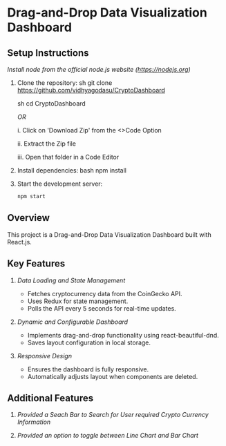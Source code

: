 # Drag-and-Drop Data Visualization Dashboard

## Setup Instructions
*Install node from the official node.js website (https://nodejs.org)*
1. Clone the repository:
   sh
    git clone https://github.com/vidhyagodasu/CryptoDashboard
    
   sh
   cd CryptoDashboard
   
   
   *OR*
   
   i. Click on 'Download Zip' from the <>Code Option

   ii. Extract the Zip file 

   iii. Open that folder in a Code Editor
    
3. Install dependencies:
    bash
    npm install
    

4. Start the development server:
    ```bash
    npm start

## Overview
This project is a Drag-and-Drop Data Visualization Dashboard built with React.js. 
## Key Features
1. *Data Loading and State Management*
    - Fetches cryptocurrency data from the CoinGecko API.
    - Uses Redux for state management.
    - Polls the API every 5 seconds for real-time updates.

2. *Dynamic and Configurable Dashboard*
    - Implements drag-and-drop functionality using react-beautiful-dnd.
    - Saves layout configuration in local storage.

3. *Responsive Design*
    - Ensures the dashboard is fully responsive.
    - Automatically adjusts layout when components are deleted.

## Additional Features
1. *Provided a Seach Bar to Search for User required Crypto Currency Information*

2. *Provided an option to toggle between Line Chart and Bar Chart*
